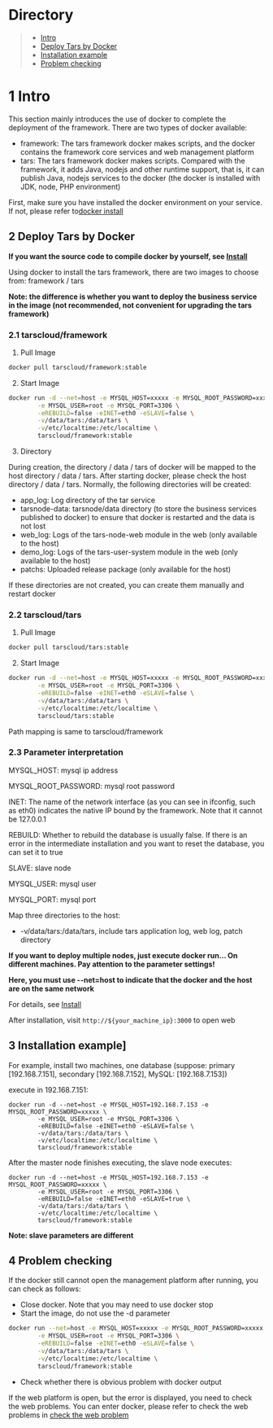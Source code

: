
# Directory
> * [Intro](#chapter-1)
> * [Deploy Tars by Docker](#chapter-2)
> * [Installation example](#chapter-3)
> * [Problem checking](#chapter-4)

# 1 <a id="chapter-1"></a>Intro

This section mainly introduces the use of docker to complete the deployment of the framework. There are two types of docker available:

- framework: The tars framework docker makes scripts, and the docker contains the framework core services and web management platform
- tars: The tars framework docker makes scripts. Compared with the framework, it adds Java, nodejs and other runtime support, that is, it can publish Java, nodejs services to the docker (the docker is installed with JDK, node, PHP environment)

First, make sure you have installed the docker environment on your service. If not, please refer to[docker install](docker-huan-jing-an-zhuang.md)

## 2 <a id="chapter-2"></a>Deploy Tars by Docker

**If you want the source code to compile docker by yourself, see [Install](source.md)**

Using docker to install the tars framework, there are two images to choose from: framework / tars

**Note: the difference is whether you want to deploy the business service in the image (not recommended, not convenient for upgrading the tars framework)**

### 2.1 tarscloud/framework

1. Pull Image
```sh
docker pull tarscloud/framework:stable
```

2. Start Image
```sh
docker run -d --net=host -e MYSQL_HOST=xxxxx -e MYSQL_ROOT_PASSWORD=xxxxx \
        -e MYSQL_USER=root -e MYSQL_PORT=3306 \
        -eREBUILD=false -eINET=eth0 -eSLAVE=false \
        -v/data/tars:/data/tars \
        -v/etc/localtime:/etc/localtime \
        tarscloud/framework:stable
```

3. Directory

During creation, the directory / data / tars of docker will be mapped to the host directory / data / tars. After starting docker, please check the host directory / data / tars. Normally, the following directories will be created:
- app_log: Log directory of the tar service
- tarsnode-data: tarsnode/data directory (to store the business services published to docker) to ensure that docker is restarted and the data is not lost
- web_log: Logs of the tars-node-web module in the web (only available to the host)
- demo_log: Logs of the tars-user-system module in the web (only available to the host)
- patchs: Uploaded release package (only available for the host)

If these directories are not created, you can create them manually and restart docker

### 2.2 tarscloud/tars

1. Pull Image
```sh
docker pull tarscloud/tars:stable
```

2. Start Image
```sh
docker run -d --net=host -e MYSQL_HOST=xxxxx -e MYSQL_ROOT_PASSWORD=xxxxx \
        -e MYSQL_USER=root -e MYSQL_PORT=3306 \
        -eREBUILD=false -eINET=eth0 -eSLAVE=false \
        -v/data/tars:/data/tars \
        -v/etc/localtime:/etc/localtime \
        tarscloud/tars:stable
```

Path mapping is same to tarscloud/framework

### 2.3 Parameter interpretation

MYSQL_HOST: mysql ip address

MYSQL_ROOT_PASSWORD: mysql root password

INET: The name of the network interface (as you can see in ifconfig, such as eth0) indicates the native IP bound by the framework. Note that it cannot be 127.0.0.1

REBUILD: Whether to rebuild the database is usually false. If there is an error in the intermediate installation and you want to reset the database, you can set it to true

SLAVE: slave node

MYSQL_USER: mysql user

MYSQL_PORT: mysql port

Map three directories to the host:
- -v/data/tars:/data/tars, include tars application log, web log, patch directory

**If you want to deploy multiple nodes, just execute docker run... On different machines. Pay attention to the parameter settings!**

**Here, you must use --net=host to indicate that the docker and the host are on the same network** 

For details, see [Install](source.md)

After installation, visit `http://${your_machine_ip}:3000` to open web

## 3 <a id="chapter-3"></a>Installation example]

For example, install two machines, one database (suppose: primary [192.168.7.151], secondary [192.168.7.152], MySQL: [192.168.7.153])

execute in 192.168.7.151:
```
docker run -d --net=host -e MYSQL_HOST=192.168.7.153 -e MYSQL_ROOT_PASSWORD=xxxxx \
        -e MYSQL_USER=root -e MYSQL_PORT=3306 \
        -eREBUILD=false -eINET=eth0 -eSLAVE=false \
        -v/data/tars:/data/tars \
        -v/etc/localtime:/etc/localtime \
        tarscloud/framework:stable

```
After the master node finishes executing, the slave node executes:
```
docker run -d --net=host -e MYSQL_HOST=192.168.7.153 -e MYSQL_ROOT_PASSWORD=xxxxx \
        -e MYSQL_USER=root -e MYSQL_PORT=3306 \
        -eREBUILD=false -eINET=eth0 -eSLAVE=true \
        -v/data/tars:/data/tars \
        -v/etc/localtime:/etc/localtime \
        tarscloud/framework:stable
```

**Note: slave parameters are different**

## 4 <a id="chapter-4"></a>Problem checking

If the docker still cannot open the management platform after running, you can check as follows:
- Close docker. Note that you may need to use docker stop
- Start the image, do not use the -d parameter

```sh
docker run --net=host -e MYSQL_HOST=xxxxx -e MYSQL_ROOT_PASSWORD=xxxxx \
        -e MYSQL_USER=root -e MYSQL_PORT=3306 \
        -eREBUILD=false -eINET=eth0 -eSLAVE=false \
        -v/data/tars:/data/tars \
        -v/etc/localtime:/etc/localtime \
        tarscloud/framework:stable
```
- Check whether there is obvious problem with docker output

If the web platform is open, but the error is displayed, you need to check the web problems. You can enter docker, please refer to check the web problems in [check the web problem](web.MD)
